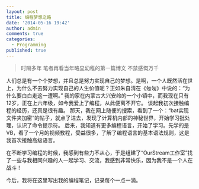 ```yaml
---
layout: post
title: 编程梦想之路
date: '2014-05-16 19:42'
author: admin
comments: true
categories:
  - Programming
published: true
---
```

> 时隔多年 笔者再看当年略显幼稚的第一篇博文 不禁感慨万千

人们总是有一个个梦想，并且总是努力实现自己的梦想。是啊，一个人既然活在世上，为什么不去努力实现自己的人生价值呢？正如朱自清在《匆匆》中说的：“为什么要白白走这一遭啊。”
我的家在内蒙古大兴安岭的一个小镇中，而我现在只有12岁，正在上六年级，如今我爱上了编程，从此便离不开它。
谈起我初次接触编程的经历，还真是很有趣。
那天，我在网上随便的搜索，看到了一个：“bat实现文件夹加密”的帖子，就点了进去，发现了计算机内部的神秘世界，开始学习批处理，认识了命令提示符。
后来，我知道有更多编程语言，开始了学习。先学的是VB，看了一个月的视频教程，受益很多，了解了编程语言的基本语法规则，这是我首次接触高级语言。

在不断学习编程的时候，我感到有些力不从心，于是组建了“OurStream工作室”找了一些与我相同兴趣的人一起学习、交流，我感到非常快乐，因为我不是一个人在战斗！

今后，我将在这里写出我的编程笔记，记录每个一点一滴。
